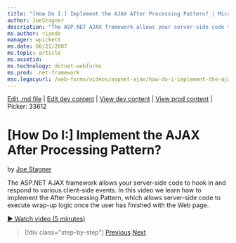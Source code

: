```yaml
---
title: "[How Do I:] Implement the AJAX After Processing Pattern? | Microsoft Docs"
author: JoeStagner
description: "The ASP.NET AJAX framework allows your server-side code to hook in and respond to various client-side events. In this video we learn how to implement the Aft..."
ms.author: riande
manager: wpickett
ms.date: 06/21/2007
ms.topic: article
ms.assetid: 
ms.technology: dotnet-webforms
ms.prod: .net-framework
msc.legacyurl: /web-forms/videos/aspnet-ajax/how-do-i-implement-the-ajax-after-processing-pattern
---
```

[Edit .md file](C:\Projects\msc\dev\Msc.Www\Web.ASP\App_Data\github\web-forms\videos\aspnet-ajax\how-do-i-implement-the-ajax-after-processing-pattern.md) | [Edit dev content](http://www.aspdev.net/umbraco#/content/content/edit/26589) | [View dev content](http://docs.aspdev.net/tutorials/web-forms/videos/aspnet-ajax/how-do-i-implement-the-ajax-after-processing-pattern.html) | [View prod content](http://www.asp.net/web-forms/videos/aspnet-ajax/how-do-i-implement-the-ajax-after-processing-pattern) | Picker: 33612

[How Do I:] Implement the AJAX After Processing Pattern?
====================
by [Joe Stagner](https://github.com/JoeStagner)

The ASP.NET AJAX framework allows your server-side code to hook in and respond to various client-side events. In this video we learn how to implement the After Processing Pattern, which allows server-side code to execute wrap-up logic once the user has finished with the Web page.

[&#9654; Watch video (5 minutes)](https://channel9.msdn.com/Blogs/ASP-NET-Site-Videos/how-do-i-implement-the-ajax-after-processing-pattern)

>[!div class="step-by-step"] [Previous](how-do-i-use-the-aspnet-ajax-history-control.md) [Next](how-do-i-update-multiple-regions-of-a-page-with-aspnet-ajax.md)